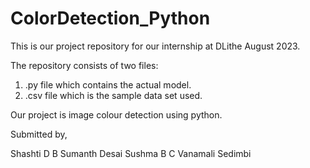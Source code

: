 # ColorDetection_Python

This is our project repository for our internship at DLithe August 2023.

The repository consists of two files:
1. .py file which contains the actual model.
2. .csv file which is the sample data set used.

Our project is image colour detection using python.

Submitted by,

Shashti D B
Sumanth Desai
Sushma B C
Vanamali Sedimbi
